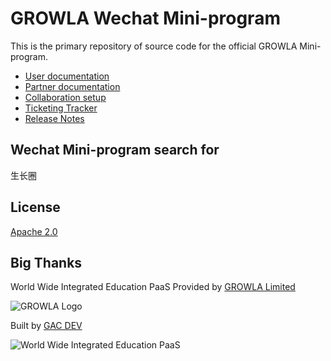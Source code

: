 # GROWLA Wechat Mini-program

This is the primary repository of source code for the official GROWLA Mini-program.

- [User documentation](https://geniusandcourage.com/growla/faqs-users.php#en)
- [Partner documentation](https://geniusandcourage.com/growla/faqs-partners.php#en)
- [Collaboration setup](https://geniusandcourage.com/growla/collaborate-with-us.php#en)
- [Ticketing Tracker](https://geniusandcourage.com/growla/contact-us-new.php#en)
- [Release Notes](https://geniusandcourage.com/growla/summit.php#en)

## Wechat Mini-program search for

生长圈

## License

[Apache 2.0](http://www.apache.org/licenses/LICENSE-2.0)

## Big Thanks

World Wide Integrated Education PaaS Provided by [GROWLA Limited](https://growla.com)

![GROWLA Logo](https://hwlsdtech.com:8081/images/growla-favicon.ico)

Built by [GAC DEV](https://geniusandcourage.com)

![World Wide Integrated Education PaaS](https://hwlsdtech.com:8081/images/wgwu.jpg)

